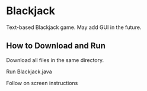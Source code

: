 # Blackjack
Text-based Blackjack game. May add GUI in the future.

How to Download and Run
--------------------------------------------------------------------------------------------------
Download all files in the same directory.

Run Blackjack.java

Follow on screen instructions
